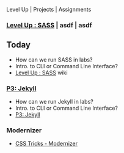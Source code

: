 Level Up | Projects | Assignments
### [Level Up : SASS](https://github.com/vcd/468/wiki/Level-Up-:-SASS) | asdf | asdf


## Today



* How can we run SASS in labs? 
* Intro. to CLI or Command Line Interface? 
* [Level Up : SASS](https://github.com/vcd/468/wiki/Level-Up-:-SASS) wiki

### [P3: Jekyll](https://github.com/vcd/468/wiki/P3%3A-Jeykll/)

* How can we run Jekyll in labs? 
* Intro. to CLI or Command Line Interface?
* [P3: Jekyll](https://github.com/vcd/468/wiki/P3%3A-Jeykll/)

### Modernizer

* [CSS Tricks - Modernizer](http://css-tricks.com/video-screencasts/126-using-modernizr/)
